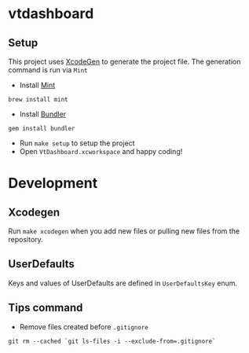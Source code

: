 # vtdashboard

## Setup

This project uses [XcodeGen](https://github.com/yonaskolb/XcodeGen) to generate the project file. The generation command is run via `Mint`

- Install [Mint](https://github.com/yonaskolb/mint)

```
brew install mint
```

- Install [Bundler](https://bundler.io/)

```
gem install bundler
```

- Run `make setup` to setup the project
- Open `VtDashboard.xcworkspace` and happy coding!

# Development

## Xcodegen

Run `make xcodegen` when you add new files or pulling new files from the repository.

## UserDefaults

Keys and values of UserDefaults are defined in `UserDefaultsKey` enum.

## Tips command

- Remove files created before `.gitignore`

```
git rm --cached `git ls-files -i --exclude-from=.gitignore`
```
